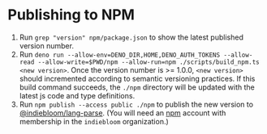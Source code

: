 # Publishing to NPM

1. Run `grep "version" npm/package.json` to show the latest published version
   number.
2. Run
   `deno run --allow-env=DENO_DIR,HOME,DENO_AUTH_TOKENS --allow-read --allow-write=$PWD/npm --allow-run=npm ./scripts/build_npm.ts <new version>`.
   Once the version number is >= 1.0.0, `<new version>` should incremented
   according to semantic versioning practices. If this build command succeeds,
   the `./npm` directory will be updated with the latest js code and type
   definitions.
3. Run `npm publish --access public ./npm` to publish the new version to
   [@indiebloom/lang-parse](https://www.npmjs.com/package/@indiebloom/lang-parse).
   (You will need an [npm](npmjs.com) account with membership in the
   `indiebloom` organization.)
